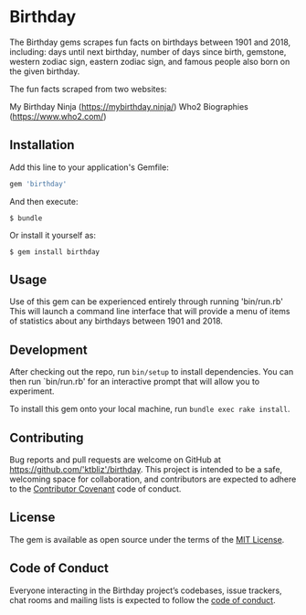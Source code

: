 # Birthday

The Birthday gems scrapes fun facts on birthdays between 1901 and 2018, including: days until next birthday, number of days since birth, gemstone, western zodiac sign, eastern zodiac sign, and famous people also born on the given birthday.

The fun facts scraped from two websites: 

My Birthday Ninja (https://mybirthday.ninja/)
Who2 Biographies (https://www.who2.com/)

## Installation

Add this line to your application's Gemfile:

```ruby
gem 'birthday'
```

And then execute:

    $ bundle

Or install it yourself as:

    $ gem install birthday

## Usage

Use of this gem can be experienced entirely through running 'bin/run.rb' This will launch a command line interface that will provide a menu of items of statistics about any birthdays between 1901 and 2018.

## Development

After checking out the repo, run `bin/setup` to install dependencies. You can then run `bin/run.rb' for an interactive prompt that will allow you to experiment.

To install this gem onto your local machine, run `bundle exec rake install`. 

## Contributing

Bug reports and pull requests are welcome on GitHub at https://github.com/'ktbliz'/birthday. This project is intended to be a safe, welcoming space for collaboration, and contributors are expected to adhere to the [Contributor Covenant](http://contributor-covenant.org) code of conduct.

## License

The gem is available as open source under the terms of the [MIT License](https://opensource.org/licenses/MIT).

## Code of Conduct

Everyone interacting in the Birthday project’s codebases, issue trackers, chat rooms and mailing lists is expected to follow the [code of conduct](https://github.com/'ktbliz'/birthday/blob/master/CODE_OF_CONDUCT.md).

